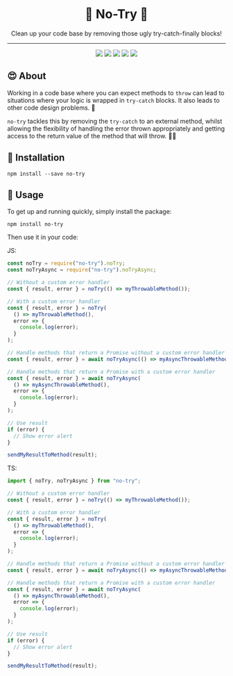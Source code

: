 <h1 align="center">🚀 No-Try 🚀</h1>
<p align="center">Clean up your code base by removing those ugly try-catch-finally blocks!</p>  

---

<p align="center">
  <a href="https://www.npmjs.com/package/no-try"><img src="https://img.shields.io/badge/npm-no--try-brightgreen.svg" /></a>
  <a href="https://www.npmjs.com/package/no-try"><img src="https://img.shields.io/npm/v/no-try.svg" /></a>
  <a href="https://www.npmjs.com/package/no-try"><img src="https://img.shields.io/npm/dt/no-try.svg" /></a>
  <a href="https://www.npmjs.com/package/no-try"><img src="https://img.shields.io/travis/coly010/notry.svg" /></a>
  <a href="https://www.npmjs.com/package/no-try"><img src="https://img.shields.io/npm/l/no-try.svg" /></a>
</p>

## 😍 About

Working in a code base where you can expect methods to `throw` can lead to situations where your logic is wrapped in `try-catch` blocks. It also leads to other code design problems. 🤢

`no-try` tackles this by removing the `try-catch` to an external method, whilst allowing the flexibility of handling the error thrown appropriately and getting access to the return value of the method that will throw. 🤘🤘

## 🔧 Installation

`npm install --save no-try`

## 🎸 Usage

To get up and running quickly, simply install the package:

`npm install no-try`

Then use it in your code:

JS:

```js
const noTry = require("no-try").noTry;
const noTryAsync = require("no-try").noTryAsync;

// Without a custom error handler
const { result, error } = noTry(() => myThrowableMethod());

// With a custom error handler
const { result, error } = noTry(
  () => myThrowableMethod(),
  error => {
    console.log(error);
  }
);

// Handle methods that return a Promise without a custom error handler
const { result, error } = await noTryAsync(() => myAsyncThrowableMethod());

// Handle methods that return a Promise with a custom error handler
const { result, error } = await noTryAsync(
  () => myAsyncThrowableMethod(),
  error => {
    console.log(error);
  }
);

// Use result
if (error) {
  // Show error alert
}

sendMyResultToMethod(result);
```

TS:

```ts
import { noTry, noTryAsync } from "no-try";

// Without a custom error handler
const { result, error } = noTry(() => myThrowableMethod());

// With a custom error handler
const { result, error } = noTry(
  () => myThrowableMethod(),
  error => {
    console.log(error);
  }
);

// Handle methods that return a Promise without a custom error handler
const { result, error } = await noTryAsync(() => myAsyncThrowableMethod());

// Handle methods that return a Promise with a custom error handler
const { result, error } = await noTryAsync(
  () => myAsyncThrowableMethod(),
  error => {
    console.log(error);
  }
);

// Use result
if (error) {
  // Show error alert
}

sendMyResultToMethod(result);
```

